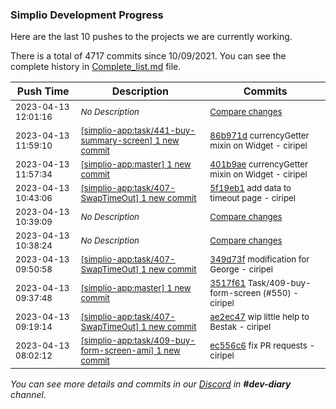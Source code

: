
### Simplio Development Progress

Here are the last 10 pushes to the projects we are currently working.

There is a total of 4717 commits since 10/09/2021. You can see the complete history in
 [Complete_list.md](Complete_list.md) file.

| Push Time | Description | Commits |
| --- | --- | --- |
| <sub>2023-04-13 12:01:16</sub> | <sub>_No Description_</sub> | <sub>[Compare changes](https://github.com/SimplioOfficial/simplio-app/compare/401b9ae0fc5b...3517f6190ced)</sub> |
| <sub>2023-04-13 11:59:10</sub> | <sub>[[simplio-app:task/441\-buy\-summary\-screen] 1 new commit](https://github.com/SimplioOfficial/simplio-app/commit/86b971d655995c2f9c57a9abb5576ec403ba2f58)</sub> | <sub>[86b971d](https://github.com/SimplioOfficial/simplio-app/commit/86b971d655995c2f9c57a9abb5576ec403ba2f58) currencyGetter mixin on Widget - ciripel</sub> |
| <sub>2023-04-13 11:57:34</sub> | <sub>[[simplio-app:master] 1 new commit](https://github.com/SimplioOfficial/simplio-app/commit/401b9ae0fc5b9b59dc8e27d321d5c9900a8599ca)</sub> | <sub>[401b9ae](https://github.com/SimplioOfficial/simplio-app/commit/401b9ae0fc5b9b59dc8e27d321d5c9900a8599ca) currencyGetter mixin on Widget - ciripel</sub> |
| <sub>2023-04-13 10:43:06</sub> | <sub>[[simplio-app:task/407\-SwapTimeOut] 1 new commit](https://github.com/SimplioOfficial/simplio-app/commit/5f19eb126ce3582ec32a7bd31538f28ba9d34c4c)</sub> | <sub>[5f19eb1](https://github.com/SimplioOfficial/simplio-app/commit/5f19eb126ce3582ec32a7bd31538f28ba9d34c4c) add data to timeout page - ciripel</sub> |
| <sub>2023-04-13 10:39:09</sub> | <sub>_No Description_</sub> | <sub>[Compare changes](https://github.com/SimplioOfficial/simplio-app/compare/ae2ec4790a20...564492fddcee)</sub> |
| <sub>2023-04-13 10:38:24</sub> | <sub>_No Description_</sub> | <sub>[Compare changes](https://github.com/SimplioOfficial/simplio-app/compare/349d73f5ee76...ae2ec4790a20)</sub> |
| <sub>2023-04-13 09:50:58</sub> | <sub>[[simplio-app:task/407\-SwapTimeOut] 1 new commit](https://github.com/SimplioOfficial/simplio-app/commit/349d73f5ee76a9553f562f3d55463d8516c1a640)</sub> | <sub>[349d73f](https://github.com/SimplioOfficial/simplio-app/commit/349d73f5ee76a9553f562f3d55463d8516c1a640) modification for George - ciripel</sub> |
| <sub>2023-04-13 09:37:48</sub> | <sub>[[simplio-app:master] 1 new commit](https://github.com/SimplioOfficial/simplio-app/commit/3517f6190ced616a32cbec16c0f7cced26f0b7e1)</sub> | <sub>[3517f61](https://github.com/SimplioOfficial/simplio-app/commit/3517f6190ced616a32cbec16c0f7cced26f0b7e1) Task/409-buy-form-screen (#550) - ciripel</sub> |
| <sub>2023-04-13 09:19:14</sub> | <sub>[[simplio-app:task/407\-SwapTimeOut] 1 new commit](https://github.com/SimplioOfficial/simplio-app/commit/ae2ec4790a20ecee7144c9cf9922ea424b2cfc40)</sub> | <sub>[ae2ec47](https://github.com/SimplioOfficial/simplio-app/commit/ae2ec4790a20ecee7144c9cf9922ea424b2cfc40) wip little help to Bestak - ciripel</sub> |
| <sub>2023-04-13 08:02:12</sub> | <sub>[[simplio-app:task/409\-buy\-form\-screen\-ami] 1 new commit](https://github.com/SimplioOfficial/simplio-app/commit/ec556c6efb57d478c2234e4271aa503a976b9cc0)</sub> | <sub>[ec556c6](https://github.com/SimplioOfficial/simplio-app/commit/ec556c6efb57d478c2234e4271aa503a976b9cc0) fix PR requests - ciripel</sub> |

_You can see more details and commits in our [Discord](https://discord.gg/aKhjuwZmdP) in **#dev-diary** channel._
